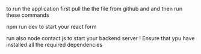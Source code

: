 to run the application first pull the the file from github and 
and then run these commands

npm run dev to start your react form 

run also
node contact.js to start your backend server
! Ensure that ypu have installed all the required dependencies
